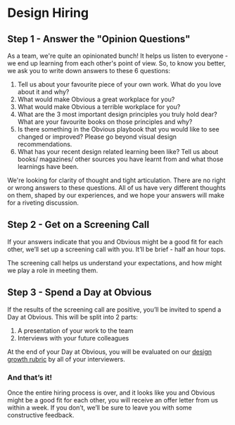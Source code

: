 # Design Hiring

## Step 1 -  Answer the "Opinion Questions"

As a team, we're quite an opinionated bunch! It helps us listen to everyone - we end up learning from each other's point of view. So, to know you better, we ask you to write down answers to these 6 questions:

1. Tell us about your favourite piece of your own work. What do you love about it and why? 
2. What would make Obvious a great workplace for you? 
3. What would make Obvious a terrible workplace for you? 
4. What are the 3 most important design principles you truly hold dear? What are your favourite books on those principles and why? 
5. Is there something in the Obvious playbook that you would like to see changed or improved? Please go beyond visual design recommendations.
6. What has your recent design related learning been like? Tell us about books/ magazines/ other sources you have learnt from and what those learnings have been.

We're looking for clarity of thought and tight articulation. There are no right or wrong answers to these questions. All of us have very different thoughts on them, shaped by our experiences, and we hope your answers will make for a riveting discussion.

## Step 2 - Get on a Screening Call

If your answers indicate that you and Obvious might be a good fit for each other, we’ll set up a screening call with you. It’ll be brief - half an hour tops. 

The screening call helps us understand your expectations, and how might we play a role in meeting them.  

## Step 3 - Spend a Day at Obvious 

If the results of the screening call are positive, you’ll be invited to spend a Day at Obvious. This will be split into 2 parts: 

1. A presentation of your work to the team
2. Interviews with your future colleagues 

At the end of your Day at Obvious, you will be evaluated on our [design growth rubric](https://playbook.obvious.in/career-growth/design-growth-framework) by all of your interviewers. 

### And that’s it! 

Once the entire hiring process is over, and it looks like you and Obvious might be a good fit for each other, you will receive an offer letter from us within a week. If you don’t, we’ll be sure to leave you with some  constructive feedback.  


